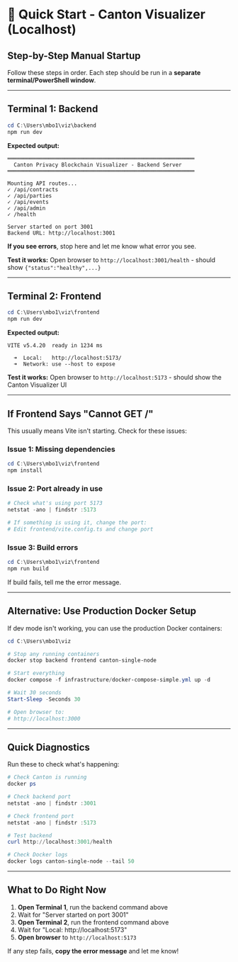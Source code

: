 # 🚀 Quick Start - Canton Visualizer (Localhost)

## Step-by-Step Manual Startup

Follow these steps in order. Each step should be run in a **separate terminal/PowerShell window**.

---

## Terminal 1: Backend

```powershell
cd C:\Users\mbo1\viz\backend
npm run dev
```

**Expected output:**
```
═══════════════════════════════════════════════════════════
  Canton Privacy Blockchain Visualizer - Backend Server
═══════════════════════════════════════════════════════════

Mounting API routes...
✓ /api/contracts
✓ /api/parties
✓ /api/events
✓ /api/admin
✓ /health

Server started on port 3001
Backend URL: http://localhost:3001
```

**If you see errors**, stop here and let me know what error you see.

**Test it works:**
Open browser to `http://localhost:3001/health` - should show `{"status":"healthy",...}`

---

## Terminal 2: Frontend

```powershell
cd C:\Users\mbo1\viz\frontend
npm run dev
```

**Expected output:**
```
VITE v5.4.20  ready in 1234 ms

  ➜  Local:   http://localhost:5173/
  ➜  Network: use --host to expose
```

**Test it works:**
Open browser to `http://localhost:5173` - should show the Canton Visualizer UI

---

## If Frontend Says "Cannot GET /"

This usually means Vite isn't starting. Check for these issues:

### Issue 1: Missing dependencies
```powershell
cd C:\Users\mbo1\viz\frontend
npm install
```

### Issue 2: Port already in use
```powershell
# Check what's using port 5173
netstat -ano | findstr :5173

# If something is using it, change the port:
# Edit frontend/vite.config.ts and change port
```

### Issue 3: Build errors
```powershell
cd C:\Users\mbo1\viz\frontend
npm run build
```

If build fails, tell me the error message.

---

## Alternative: Use Production Docker Setup

If dev mode isn't working, you can use the production Docker containers:

```powershell
cd C:\Users\mbo1\viz

# Stop any running containers
docker stop backend frontend canton-single-node

# Start everything
docker compose -f infrastructure/docker-compose-simple.yml up -d

# Wait 30 seconds
Start-Sleep -Seconds 30

# Open browser to:
# http://localhost:3000
```

---

## Quick Diagnostics

Run these to check what's happening:

```powershell
# Check Canton is running
docker ps

# Check backend port
netstat -ano | findstr :3001

# Check frontend port
netstat -ano | findstr :5173

# Test backend
curl http://localhost:3001/health

# Check Docker logs
docker logs canton-single-node --tail 50
```

---

## What to Do Right Now

1. **Open Terminal 1**, run the backend command above
2. Wait for "Server started on port 3001"
3. **Open Terminal 2**, run the frontend command above  
4. Wait for "Local: http://localhost:5173"
5. **Open browser** to `http://localhost:5173`

If any step fails, **copy the error message** and let me know!

